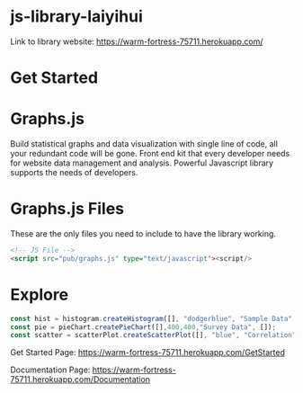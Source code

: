 # js-library-laiyihui

Link to library website: https://warm-fortress-75711.herokuapp.com/

# Get Started

# Graphs.js

Build statistical graphs and data visualization with single line of code, all your redundant code will be gone.
Front end kit that every developer needs for website data management and analysis. Powerful Javascript
library supports the needs of developers.

# Graphs.js Files

These are the only files you need to include to have the library working.
```html
<!-- JS File -->
<script src="pub/graphs.js" type="text/javascript"><script/>
```
# Explore
```javascript
const hist = histogram.createHistogram([], "dodgerblue", "Sample Data", "temperature", "hydration");
const pie = pieChart.createPieChart([],400,400,"Survey Data", []);
const scatter = scatterPlot.createScatterPlot([], "blue", "Correlation", "temperature", "ice cream");
```
Get Started Page: https://warm-fortress-75711.herokuapp.com/GetStarted

Documentation Page: https://warm-fortress-75711.herokuapp.com/Documentation